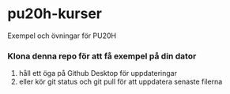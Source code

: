 # pu20h-kurser
Exempel och övningar för PU20H

### Klona denna repo för att få exempel på din dator

 1. håll ett öga på Github Desktop för uppdateringar
 2. eller kör git status och git pull för att uppdatera senaste filerna


